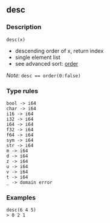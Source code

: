 ## desc

### Description

`desc(x)`

- descending order of x, return index
- single element list
- see advanced sort: [order](order.md)

*Note:* `desc == order(0:false)`

### Type rules

```
bool -> i64
char -> i64
i16 -> i64
i32 -> i64
i64 -> i64
f32 -> i64
f64 -> i64
sym -> i64
str -> i64
m -> i64
d -> i64
z -> i64
u -> i64
v -> i64
t -> i64
_ -> domain error
```

### Examples

```
desc(6 4 5)
> 0 2 1
```
